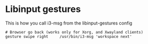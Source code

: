 # Libinput gestures

This is how you call i3-msg from the libinput-gestures config

```
# Browser go back (works only for Xorg, and Xwayland clients)
gesture swipe right     /usr/bin/i3-msg 'workspace next'
```
